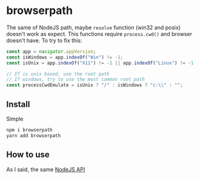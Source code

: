 # browserpath

The same of NodeJS path, maybe `resolve` function (win32 and posix) doesn't work as expect.
This functions require `process.cwd()` and browser doesn't have. To try to fix this:

```typescript
const app = navigator.appVersion;
const isWindows = app.indexOf("Win") != -1;
const isUnix = app.indexOf("X11") != -1 || app.indexOf("Linux") != -1 || app.indexOf("Mac") != -1;

// If is unix based, use the root path
// If windows, try to use the most common root path
const processCwdEmulate = isUnix ? "/" : isWindows ? "c:\\" : "";
```

## Install

Simple

```bash
npm i browserpath
yarn add browserpath
```

## How to use

As I said, the same [NodeJS API](https://nodejs.org/api/path.html)

